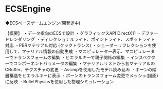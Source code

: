 # ECSEngine

◆ECSベースゲームエンジン(開発途中)

【概要】
・データ指向のECSで設計
・グラフィックスAPI DirectX11
・デファードレンダリング
・ディレクショナルライト、ポイントライト、スポットライト対応
・PBRマテリアル対応 (クックトランス)
・シェーダーリフレクションを使用して、マテリアル情報の自動生成
・マニピュレーター表示、マニピュレーターでトランスフォームの編集
・ヒエラルキーで親子関係の編集
・インスペクターでコンポーネントパラメータの編集
・マテリアルリストから各マテリアルのCBuffer、テクスチャの変更
・Assimpを使用したモデル読み込み
・ボーンの階層構造をヒエラルキーに表示
・ボーンのトランスフォーム変更でメッシュ(描画)に反映
・BulletPhysicsを使用した物理シミュレーション

